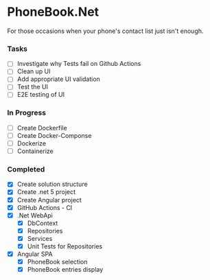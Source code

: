 # PhoneBook.Net
For those occasions when your phone's contact list just isn't enough.

### Tasks
- [ ] Investigate why Tests fail on Github Actions
- [ ] Clean up UI
- [ ] Add appropriate UI validation
- [ ] Test the UI
- [ ] E2E testing of UI

### In Progress
- [ ] Create Dockerfile
- [ ] Create Docker-Componse
- [ ] Dockerize
- [ ] Containerize

### Completed
- [x] Create solution structure
- [x] Create .net 5 project
- [x] Create Angular project
- [x] GitHub Actions - CI
- [x] .Net WebApi
  - [x] DbContext
  - [x] Repositories
  - [x] Services
  - [x] Unit Tests for Repositories
- [x] Angular SPA
  - [x] PhoneBook selection
  - [x] PhoneBook entries display